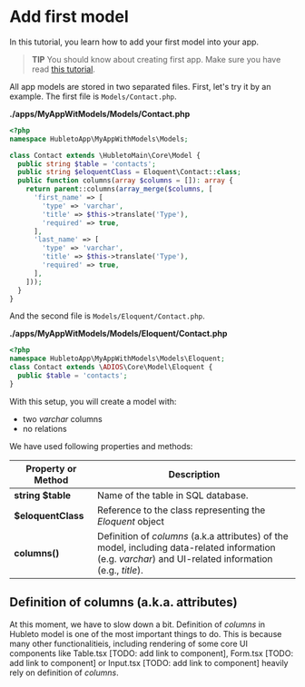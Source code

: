 # Add first model

In this tutorial, you learn how to add your first model into your app.

> **TIP** You should know about creating first app. Make sure you have read [this tutorial](../create-first-app).

All app models are stored in two separated files. First, let's try it by an example. The first file is `Models/Contact.php`.

**./apps/MyAppWitModels/Models/Contact.php**
```php
<?php
namespace HubletoApp\MyAppWithModels\Models;

class Contact extends \HubletoMain\Core\Model {
  public string $table = 'contacts';
  public string $eloquentClass = Eloquent\Contact::class;
  public function columns(array $columns = []): array {
    return parent::columns(array_merge($columns, [
      'first_name' => [
        'type' => 'varchar',
        'title' => $this->translate('Type'),
        'required' => true,
      ],
      'last_name' => [
        'type' => 'varchar',
        'title' => $this->translate('Type'),
        'required' => true,
      ],
    ]));
  }
}
```

And the second file is `Models/Eloquent/Contact.php`.

**./apps/MyAppWitModels/Models/Eloquent/Contact.php**
```php
<?php
namespace HubletoApp\MyAppWithModels\Models\Eloquent;
class Contact extends \ADIOS\Core\Model\Eloquent {
  public $table = 'contacts';
}
```

With this setup, you will create a model with:

  * two *varchar* columns 
  * no relations

We have used following properties and methods:

| Property or Method | Description                                                                                                                           |
| ------------------ | ------------------------------------------------------------------------------------------------------------------------------------- |
| **string $table**  | Name of the table in SQL database.                                                                                                    |
| **$eloquentClass** | Reference to the class representing the *Eloquent* object                                                                             |
| **columns()**      | Definition of *columns* (a.k.a attributes) of the model, including data-related information (e.g. *varchar*) and UI-related information (e.g., *title*). |

## Definition of columns (a.k.a. attributes)

At this moment, we have to slow down a bit. Definition of *columns* in Hubleto model is one of the most important things to do. This is because many other functionalitieis, including rendering of some core UI components like Table.tsx [TODO: add link to component], Form.tsx [TODO: add link to component] or Input.tsx [TODO: add link to component] heavily rely on definition of *columns*.